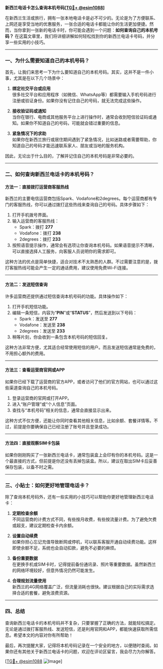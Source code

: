 **新西兰电话卡怎么查询本机号码[[TG💪+ @esim1088](https://t.me/s/esim1088)]**

在新西兰生活或旅行，拥有一张本地电话卡是必不可少的。无论是为了方便联系、上网还是享受当地的优惠服务，一张合适的电话卡都能让你的生活更加便捷。然而，当你拿到一张新的电话卡时，你可能会遇到一个问题：**如何查询自己的本机号码？** 在这篇文章里，我们将详细讲解如何轻松找到你的新西兰电话卡号码，并分享一些实用的小技巧。

---

### 一、为什么需要知道自己的本机号码？

首先，让我们来思考一下为什么要知道自己的本机号码。其实，这并不是一件小事，尤其是在以下几个场景中：

1. **绑定社交平台或应用**  
   很多社交平台和应用程序（如微信、WhatsApp等）都需要输入手机号码进行注册或验证身份。如果你没有记住自己的号码，就无法完成这些操作。

2. **接收验证码或通知**  
   当你在银行、电商或其他服务平台上进行操作时，通常会收到短信验证码或通知。如果你不知道自己的号码，可能就会错过重要的信息。

3. **紧急情况下的求助**  
   如果你在新西兰旅行或居住期间遇到了紧急情况，比如迷路或者需要帮助，你知道自己的号码才能迅速联系家人、朋友或当地的服务机构。

因此，无论出于什么目的，了解并记住自己的本机号码是非常必要的。

---

### 二、如何查询新西兰电话卡的本机号码？

#### 方法一：直接拨打运营商客服热线

新西兰的主要电信运营商包括Spark、Vodafone和2degrees。每个运营商都有专门的客服热线，你可以通过拨打这些热线来查询自己的号码。具体步骤如下：

1. 打开手机拨号界面。
2. 输入运营商的客服热线：
   - Spark：拨打 **277**
   - Vodafone：拨打 **238**
   - 2degrees：拨打 **233**
3. 按照语音提示操作，通常会有选项让你查询本机号码。如果语音提示不清晰，可以直接选择人工服务，向客服人员说明你的需求即可。

这种方法的优点是简单快捷，适合对技术不太熟悉的人群。不过需要注意的是，拨打客服热线可能会产生一定的通话费用，建议使用免费Wi-Fi连接。

---

#### 方法二：发送短信查询

许多运营商还提供通过短信查询本机号码的功能。具体操作如下：

1. 打开手机短信功能。
2. 编辑一条短信，内容为“**PIN**”或“**STATUS**”，然后发送到以下号码：
   - Spark：发送至 **277**
   - Vodafone：发送至 **238**
   - 2degrees：发送至 **233**
3. 稍等片刻，你会收到一条包含本机号码的短信回复。

这种方法非常方便，尤其适合经常使用短信的用户。而且发送短信通常是免费的，不用担心额外的费用。

---

#### 方法三：查看运营商官网或APP

如果你已经下载了运营商的官方APP，或者访问了他们的官方网站，也可以通过这些渠道查询自己的本机号码。

1. 登录运营商的官网或打开APP。
2. 进入“账户管理”或“个人信息”页面。
3. 查找与“本机号码”相关的信息，通常会直接显示出来。

这种方式不仅方便，还能让你同时查看其他相关信息，比如余额、套餐详情等。不过，前提是你要确保自己已经注册了账号并且登录成功。

---

#### 方法四：直接观察SIM卡包装

如果你刚刚购买了一张新西兰电话卡，通常包装盒上会印有你的本机号码。这是一个最直接的方式，但前提是你还没有丢掉包装盒。所以，建议在取出SIM卡后妥善保存包装，以备不时之需。

---

### 三、小贴士：如何更好地管理电话卡？

除了查询本机号码外，还有一些实用的小技巧可以帮助你更好地管理新西兰电话卡：

1. **定期检查余额**  
   不同运营商的计费方式不同，有些按月收费，有些按流量计费。为了避免欠费或超支，建议定期检查卡内余额。

2. **设置自动续费**  
   如果你担心忘记充值导致断网或停机，可以联系客服开通自动续费功能。这样即使余额不足，系统也会自动扣款，避免不必要的麻烦。

3. **备份重要数据**  
   在更换手机或SIM卡时，记得提前备份通讯录、照片等重要数据。虽然新西兰的网络环境较好，但意外情况仍然可能发生。

4. **合理规划流量使用**  
   新西兰的4G网络覆盖广泛，但流量消耗也很快。建议根据自己的实际需求选择合适的套餐，避免浪费资源。

---

### 四、总结

查询新西兰电话卡的本机号码并不复杂，只要掌握了正确的方法，就能轻松搞定。无论是通过拨打客服热线、发送短信，还是利用官网和APP，都能快速获取所需信息。希望本文的内容对你有所帮助！

最后，再次提醒大家，记得将本机号码记录在一个安全的地方，以便随时查阅。如果你还有其他关于新西兰电话卡的问题，欢迎在评论区留言，我会尽力为你解答。

[[TG💪+ @esim1088](https://t.me/s/esim1088) ![Image](https://i.postimg.cc/4NQfJmqS/Snipaste-2025-05-13-00-14-12.png)]